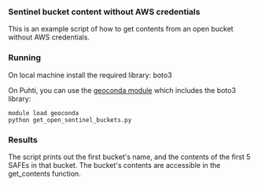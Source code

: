 ### Sentinel bucket content without AWS credentials

This is an example script of how to get contents from an open bucket without AWS credentials.

### Running 

On local machine install the required library: boto3

On Puhti, you can use the [geoconda module](https://docs.csc.fi/apps/geoconda/) which includes the boto3 library:
```
module load geoconda
python get_open_sentinel_buckets.py
```
### Results

The script prints out the first bucket's name, and the contents of the first 5 SAFEs in that bucket. The bucket's contents are accessible in the get_contents function.
